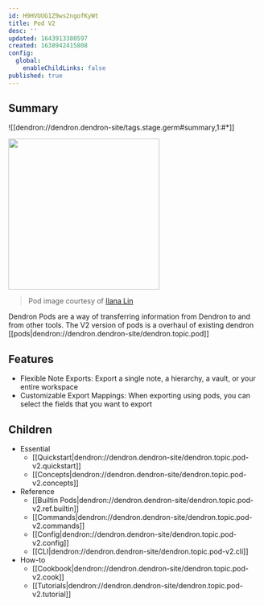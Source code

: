 ```yaml
---
id: H9HVUUG1Z9ws2ngofKyWt
title: Pod V2
desc: ''
updated: 1643913380597
created: 1638942415808
config:
  global:
    enableChildLinks: false
published: true
---
```


## Summary

![[dendron://dendron.dendron-site/tags.stage.germ#summary,1:#*]]

<img src="https://foundation-prod-assetspublic53c57cce-8cpvgjldwysl.s3-us-west-2.amazonaws.com/assets/images/pods.png" height="300px"/>

> Pod image courtesy of [Ilana Lin](https://www.instagram.com/ilana_lin/)

Dendron Pods are a way of transferring information from Dendron to and from other tools.  The V2 version of pods is a overhaul of existing dendron [[pods|dendron://dendron.dendron-site/dendron.topic.pod]]

## Features
- Flexible Note Exports: Export a single note, a hierarchy, a vault, or your entire workspace
- Customizable Export Mappings: When exporting using pods, you can select the fields that you want to export

## Children
- Essential
  - [[Quickstart|dendron://dendron.dendron-site/dendron.topic.pod-v2.quickstart]]
  - [[Concepts|dendron://dendron.dendron-site/dendron.topic.pod-v2.concepts]]
- Reference
  - [[Builtin Pods|dendron://dendron.dendron-site/dendron.topic.pod-v2.ref.builtin]]
  - [[Commands|dendron://dendron.dendron-site/dendron.topic.pod-v2.commands]] 
  - [[Config|dendron://dendron.dendron-site/dendron.topic.pod-v2.config]]
  - [[CLI|dendron://dendron.dendron-site/dendron.topic.pod-v2.cli]]
- How-to
  - [[Cookbook|dendron://dendron.dendron-site/dendron.topic.pod-v2.cook]]
  - [[Tutorials|dendron://dendron.dendron-site/dendron.topic.pod-v2.tutorial]]

